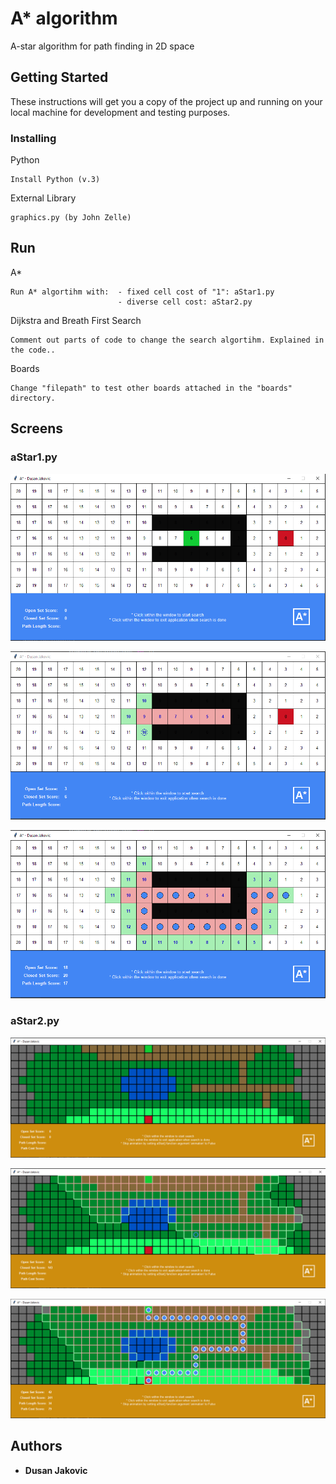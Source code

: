# A* algorithm

A-star algorithm for path finding in 2D space

## Getting Started

These instructions will get you a copy of the project up and running on your local machine for development and testing purposes.


### Installing

Python

```
Install Python (v.3)
```

External Library

```
graphics.py (by John Zelle)
```

## Run

A*
```
Run A* algortihm with:  - fixed cell cost of "1": aStar1.py
                        - diverse cell cost: aStar2.py
```

Dijkstra and Breath First Search
```
Comment out parts of code to change the search algortihm. Explained in the code..
```

Boards
```
Change "filepath" to test other boards attached in the "boards" directory.
```

## Screens

### aStar1.py

![](screens/Capture4.PNG "Start")

![](screens/Capture5.PNG "Mid")

![](screens/Capture6.PNG "End")

### aStar2.py

![](screens/Capture1.PNG "Start")

![](screens/Capture2.PNG "Mid")

![](screens/Capture3.PNG "End")

## Authors

* **Dusan Jakovic**
